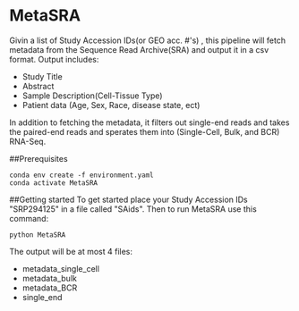 # MetaSRA

Givin a list of Study Accession IDs(or  GEO acc. #'s) , this pipeline will fetch metadata from the Sequence Read Archive(SRA) and output it in a csv format. Output includes:
* Study Title
* Abstract
* Sample Description(Cell-Tissue Type)
* Patient data (Age, Sex, Race, disease state, ect) 


In addition to fetching the metadata, it filters out single-end reads and takes the paired-end reads and sperates them into (Single-Cell, Bulk, and BCR) RNA-Seq. 

##Prerequisites
```
conda env create -f environment.yaml
conda activate MetaSRA
```

##Getting started
To get started place your Study Accession IDs "SRP294125" in a file called "SAids".
Then to run MetaSRA use this command:
```
python MetaSRA 
```

The output will be at most 4 files:
* metadata_single_cell
* metadata_bulk
* metadata_BCR
* single_end


